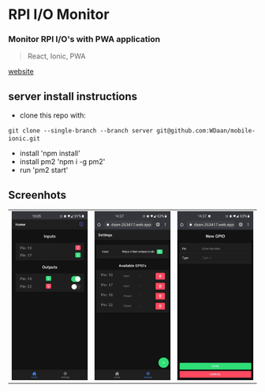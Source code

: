 # RPI I/O Monitor

### Monitor RPI I/O's with PWA application

> React, Ionic, PWA

[website](https://wdaan-263417.web.app)

## server install instructions
-  clone this repo with:
```
git clone --single-branch --branch server git@github.com:WDaan/mobile-ionic.git
```
- install 'npm install'
- install pm2 'npm i -g pm2'
- run 'pm2 start'


## Screenhots

|                                    |                                    |                                    |
| :--------------------------------: | :--------------------------------: | :--------------------------------: |
| ![](/screenshots/home2.jpg?raw=true) | ![](/screenshots/settings.jpg?raw=true) | ![](/screenshots/add.jpg?raw=true) |
